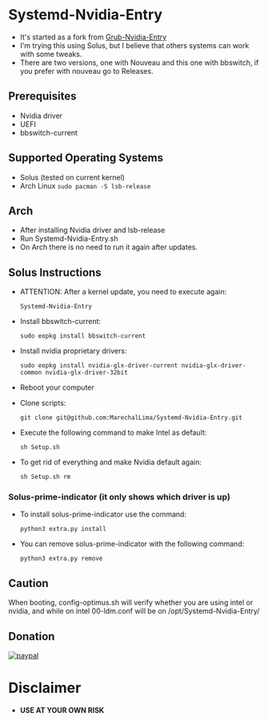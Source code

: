 # Systemd-Nvidia-Entry
* It's started as a fork from [Grub-Nvidia-Entry](https://github.com/Superdanby/Grub-Nvidia-Entry)
* I'm trying this using Solus, but I believe that others systems can work with some tweaks.
* There are two versions, one with Nouveau and this one with bbswitch, if you prefer with nouveau go to Releases.

## Prerequisites
*	Nvidia driver
*	UEFI
*	bbswitch-current

## Supported Operating Systems
*	Solus (tested on current kernel)
*	Arch Linux
		`sudo pacman -S lsb-release`

## Arch
*	After installing Nvidia driver and lsb-release
*	Run Systemd-Nvidia-Entry.sh
*	On Arch there is no need to run it again after updates.

## Solus Instructions 
* ATTENTION: After a kernel update, you need to execute again:
	
	`Systemd-Nvidia-Entry`

* Install bbswitch-current:

	`sudo eopkg install bbswitch-current`
	
* Install nvidia proprietary drivers:

	`sudo eopkg install nvidia-glx-driver-current nvidia-glx-driver-common nvidia-glx-driver-32bit`

* Reboot your computer

* Clone scripts:

	`git clone git@github.com:MarechalLima/Systemd-Nvidia-Entry.git`

* Execute the following command to make Intel as default:

	`sh Setup.sh`
* To get rid of everything and make Nvidia default again:
	
	`sh Setup.sh rm`

### Solus-prime-indicator (it only shows which driver is up)
* To install solus-prime-indicator use the command:

	`python3 extra.py install`

* You can remove solus-prime-indicator with the following command:

	`python3 extra.py remove`


## Caution
When booting, config-optimus.sh will verify whether you are using intel or nvidia, and while on intel 00-ldm.conf will be on /opt/Systemd-Nvidia-Entry/
## Donation
[![paypal](https://www.paypalobjects.com/en_US/i/btn/btn_donateCC_LG.gif)](https://www.paypal.com/cgi-bin/webscr?cmd=_donations&business=nicholaslima%2erw%40gmail%2ecom&lc=US&item_name=Nicholas%20Lima%20de%20Souza%20Silva&item_number=MarechalLima&currency_code=USD&bn=PP%2dDonationsBF%3abtn_donateCC_LG%2egif%3aNonHosted)

# Disclaimer
* **USE AT YOUR OWN RISK**
